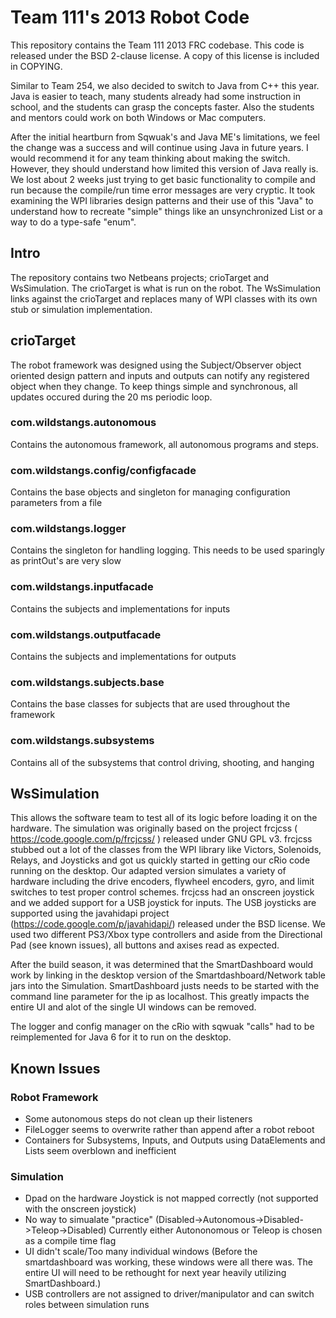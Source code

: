# Team 111's 2013 Robot Code

This repository contains the Team 111 2013 FRC codebase. This code is released under the BSD 2-clause license. A copy of this license is included in COPYING.

Similar to Team 254, we also decided to switch to Java from C++ this year. Java is easier to teach, many students already had some instruction in school, and the students can grasp the concepts faster. Also the students and mentors could work on both Windows or Mac computers. 

After the initial heartburn from Sqwuak's and Java ME's limitations, we feel the change was a success and will continue using Java in future years. I would recommend it for any team thinking about making the switch. However, they should understand how limited this version of Java really is. We lost about 2 weeks just trying to get basic functionality to compile and run because the compile/run time error messages are very cryptic. It took examining the WPI libraries design patterns and their use of this "Java" to understand how to recreate "simple" things like an unsynchronized List or a way to do a type-safe "enum". 

## Intro

The repository contains two Netbeans projects; crioTarget and WsSimulation. The crioTarget is what is run on the robot. The WsSimulation links against the crioTarget and replaces many of WPI classes with its own stub or simulation implementation. 

## crioTarget

The robot framework was designed using the Subject/Observer object oriented design pattern and inputs and outputs can notify any registered object when they change. To keep things simple and synchronous, all updates occured during the 20 ms periodic loop.     

### com.wildstangs.autonomous
Contains the autonomous framework, all autonomous programs and steps. 
  
### com.wildstangs.config/configfacade
Contains the base objects and singleton for managing configuration parameters from a file

### com.wildstangs.logger
Contains the singleton for handling logging. This needs to be used sparingly as printOut's are very slow

### com.wildstangs.inputfacade
Contains the subjects and implementations for inputs

### com.wildstangs.outputfacade
Contains the subjects and implementations for outputs

### com.wildstangs.subjects.base
Contains the base classes for subjects that are used throughout the framework

### com.wildstangs.subsystems
Contains all of the subsystems that control driving, shooting, and hanging

## WsSimulation
This allows the software team to test all of its logic before loading it on the hardware. The simulation was originally based on the project frcjcss ( https://code.google.com/p/frcjcss/ ) released under GNU GPL v3. frcjcss stubbed out a lot of the classes from the WPI library like Victors, Solenoids, Relays, and Joysticks and got us quickly started in getting our cRio code running on the desktop. Our adapted version simulates a variety of hardware including the drive encoders, flywheel encoders, gyro, and limit switches to test proper control schemes. frcjcss had an onscreen joystick and we added support for a USB joystick for inputs. The USB joysticks are supported using the javahidapi project (https://code.google.com/p/javahidapi/) released under the BSD license. We used two different PS3/Xbox type controllers and aside from the Directional Pad (see known issues), all buttons and axises read as expected.    

After the build season, it was determined that the SmartDashboard would work by linking in the desktop version of the Smartdashboard/Network table jars into the Simulation. SmartDashboard justs needs to be started with the command line parameter for the ip as localhost. This greatly impacts the entire UI and alot of the single UI windows can be removed.

The logger and config manager on the cRio with sqwuak "calls" had to be reimplemented for Java 6 for it to run on the desktop. 

## Known Issues
### Robot Framework
* Some autonomous steps do not clean up their listeners 
* FileLogger seems to overwrite rather than append after a robot reboot
* Containers for Subsystems, Inputs, and Outputs using DataElements and Lists seem overblown and inefficient
 
### Simulation
* Dpad on the hardware Joystick is not mapped correctly (not supported with the onscreen joystick)
* No way to simualate "practice" (Disabled->Autonomous->Disabled->Teleop->Disabled) Currently either Autononomous or Teleop is chosen as a compile time flag 
* UI didn't scale/Too many individual windows (Before the smartdashboard was working, these windows were all there was. The entire UI will need to be rethought for next year heavily utilizing SmartDashboard.)
* USB controllers are not assigned to driver/manipulator and can switch roles between simulation runs


